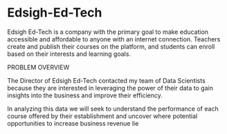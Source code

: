 # Edsigh-Ed-Tech


Edsigh Ed-Tech is a company with the primary goal to make education accessible and affordable to anyone with an internet connection. Teachers create and publish their courses on the platform, and students can enroll based on their interests and learning goals. 

PROBLEM OVERVIEW

The Director of Edsigh Ed-Tech contacted my team of Data Scientists because they are interested in leveraging the power of their data to gain insights into the business and improve their efficiency.

In analyzing this data we will seek to understand the performance of each course offered by their establishment and uncover where potential opportunities to increase business revenue lie
